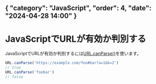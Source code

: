 { "category": "JavaScript",  "order": 4, "date": "2024-04-28 14:00" }
---
# JavaScriptでURLが有効か判別する

JavaScriptでURLが有効か判別するには[URL.canParse()](https://developer.mozilla.org/en-US/docs/Web/API/URL/canParse_static)を使います。

```js
URL.canParse('https://example.com/foo#bar?a=1&b=2')
// true
URL.canParse('foobar')
// false
```